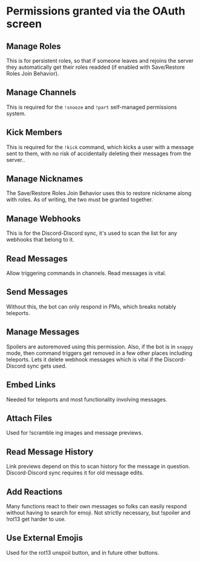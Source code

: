# Permissions granted via the OAuth screen

## Manage Roles

This is for persistent roles, so that if someone leaves and rejoins the server they automatically get their roles readded (if enabled with Save/Restore Roles Join Behavior).

## Manage Channels

This is required for the `!snooze` and `!part` self-managed permissions system.

## Kick Members

This is required for the `!kick` command, which kicks a user with a message sent to them, with no risk of accidentally deleting their messages from the server..

## Manage Nicknames

The Save/Restore Roles Join Behavior uses this to restore nickname along with roles. As of writing, the two must be granted together.

## Manage Webhooks

This is for the Discord-Discord sync, it's used to scan the list for any webhooks that belong to it.

## Read Messages

Allow triggering commands in channels. Read messages is vital.

## Send Messages

Without this, the bot can only respond in PMs, which breaks notably teleports.

## Manage Messages

Spoilers are autoremoved using this permission. Also, if the bot is in `snappy` mode, then command triggers get removed in a few other places including teleports.
Lets it delete webhook messages which is vital if the Discord-Discord sync gets used.

## Embed Links

Needed for teleports and most functionality involving messages.

## Attach Files

Used for !scramble ing images and message previews.

## Read Message History

Link previews depend on this to scan history for the message in question. Discord-Discord sync requires it for old message edits.

## Add Reactions

Many functions react to their own messages so folks can easily respond without having to search for emoji. Not strictly necessary, but !spoiler and !rot13 get harder to use.

## Use External Emojis

Used for the rot13 unspoil button, and in future other buttons.
